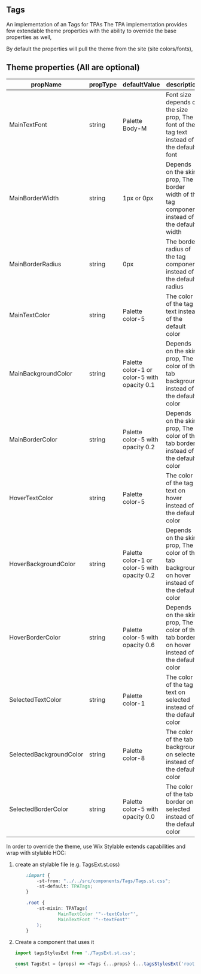 ## Tags
An implementation of an Tags for TPAs
The TPA implementation provides few extendable theme properties with the ability to override the base properties as well,

By default the properties will pull the theme from the site (site colors/fonts),

## Theme properties (All are optional)

| propName   | propType | defaultValue | description |
|------------|----------|--------------|-------------|
| MainTextFont  | string   | Palette Body-M | Font size depends on the size prop, The font of the tag text instead of the default font |
| MainBorderWidth  | string   | 1px or 0px | Depends on the skin prop, The border width of the tag component instead of the default width |
| MainBorderRadius  | string   | 0px | The border radius of the tag component instead of the default radius |
| MainTextColor | string   | Palette color-5 | The color of the tag text instead of the default color |
| MainBackgroundColor | string   | Palette color-1 or color-5 with opacity 0.1 | Depends on the skin prop, The color of the tab background instead of the default color |
| MainBorderColor | string   | Palette color-5 with opacity 0.2 | Depends on the skin prop, The color of the tab border instead of the default color |
| HoverTextColor | string   | Palette color-5 | The color of the tag text on hover instead of the default color |
| HoverBackgroundColor | string   | Palette color-1 or color-5 with opacity 0.2 | Depends on the skin prop, The color of the tab background on hover instead of the default color |
| HoverBorderColor | string   | Palette color-5 with opacity 0.6 | Depends on the skin prop, The color of the tab border on hover instead of the default color |
| SelectedTextColor | string   | Palette color-1 | The color of the tag text on selected instead of the default color |
| SelectedBackgroundColor | string   | Palette color-8 | The color of the tab background on selected instead of the default color |
| SelectedBorderColor | string   | Palette color-5 with opacity 0.0 | The color of the tab border on selected instead of the default color |

In order to override the theme, use Wix Stylable extends capabilities and wrap with stylable HOC:

1. create an stylable file (e.g. TagsExt.st.css)
    ``` css
        :import {
            -st-from: "../../src/components/Tags/Tags.st.css";
            -st-default: TPATags;
        }

        .root {
            -st-mixin: TPATags(
                    MainTextColor '"--textColor"',
                    MainTextFont '"--textFont"'
            );
        }
    ```

2. Create a component that uses it
    ``` javascript
    import tagsStylesExt from './TagsExt.st.css';

    const TagsExt = (props) => <Tags {...props} {...tagsStylesExt('root', {}, props)}/>;
    `
